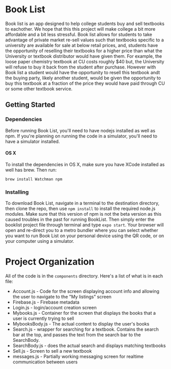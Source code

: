 # Book List
Book list is an app designed to help college students buy and sell textbooks to eachother. We hope that this this project will make college a bit more affordable and a bit less stressful. Book list allows for students to take advantage of private market re-sell values such that textbooks specific to a university are available for sale at below retail prices, and, students have the opportunity of reselling their textbooks for a higher price than what the University or textbook distributor would have given them. For example, the loose paper chemistry textbook at CU costs roughly $40 but, the University will refuse to buy it back from the student after purchase. However with Book list a student would have the opportunity to resell this textbook andt the buying party, likely another student, would be given the opportunity to buy this textbook at a fraction of the price they would have paid through CU or some other textbook service.

## Getting Started
### Dependencies
Before running Book List, you'll need to have nodejs installed as well as npm. If you're planning on running the code in a simulator, you'll need to have a simulator installed.

#### OS X
To install the dependencies in OS X, make sure you have XCode installed as well has brew. Then run:
```
brew install Watchman npm
```

### Installing

To download Book List, navigate in a terminal to the destination directory, then clone the repo, then use `npm install` to install the required node.js modules. Make sure that this version of npm is not the beta version as this caused troubles in the past for running BookList. Then simply enter the booklist project file through terminal and type `expo start`. Your browser will open and re-direct you to a metro bundler where you can select whether you want to run Book List on your personal device using the QR code, or on your computer using a simulator. 

# Project Organization
All of the code is in the `components` directory. Here's a list of what is in each file:
- Account.js - Code for the screen displaying account info and allowing the user to navigate to the "My listings" screen
- Firebase.js - Firebase metadata
- Login.js - login/account creation screen
- Mybooks.js - Container for the screen that displays the books that a user is currently trying to sell
- MybooksBody.js - The actual content to display the user's books
- Search.js - wrapper for searching for a textbook. Contains the search bar at the top, and passes the text from the search bar to the SearchBody.
- SearchBody.js - does the actual search and displays matching textbooks
- Sell.js - Screen to sell a new textbook
- messages.js - Partially working messaging screen for realtime communication between users